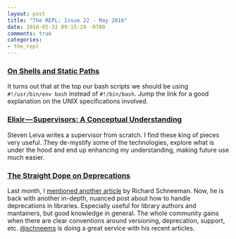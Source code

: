 ```yaml
---
layout: post
title: "The REPL: Issue 22 - May 2016"
date: 2016-05-31 09:15:29 -0700
comments: true
categories:
- the_repl
---
```


### [On Shells and Static Paths][1]

It turns out that at the top our bash scripts we should be using `#!/usr/bin/env bash` instead of `#!/bin/bash`. Jump the link for a good explanation on the UNIX specifications involved.

### [Elixir — Supervisors: A Conceptual Understanding][2]

Steven Leiva writes a supervisor from scratch. I find these king of pieces very useful. They de-mystify some of the technologies, explore what is under the hood and end up enhancing my understanding, making future use much easier.

### [The Straight Dope on Deprecations][3]

Last month, I [mentioned another article][5] by Richard Schneeman. Now, he is back with another in-depth, nuanced post about how to handle deprecations in libraries. Especially useful for library authors and mantainers, but good knowledge in general. The whole community gains when there are clear conventions around versioning, deprecation, support, etc. [@schneems][4] is doing a great service with his recent articles.

[1]: http://deftly.net/posts/2016-04-26-on-shells-and-static-paths.html
[2]: https://medium.com/@StevenLeiva1/elixir-supervisors-a-conceptual-understanding-ee0825f70cbe#.5yq63mrje
[3]: https://blog.codeship.com/the-straight-dope-on-deprecations/
[4]: https://twitter.com/schneems
[5]: /blog/2016/05/02/the-repl-issue-21-april-2016/
